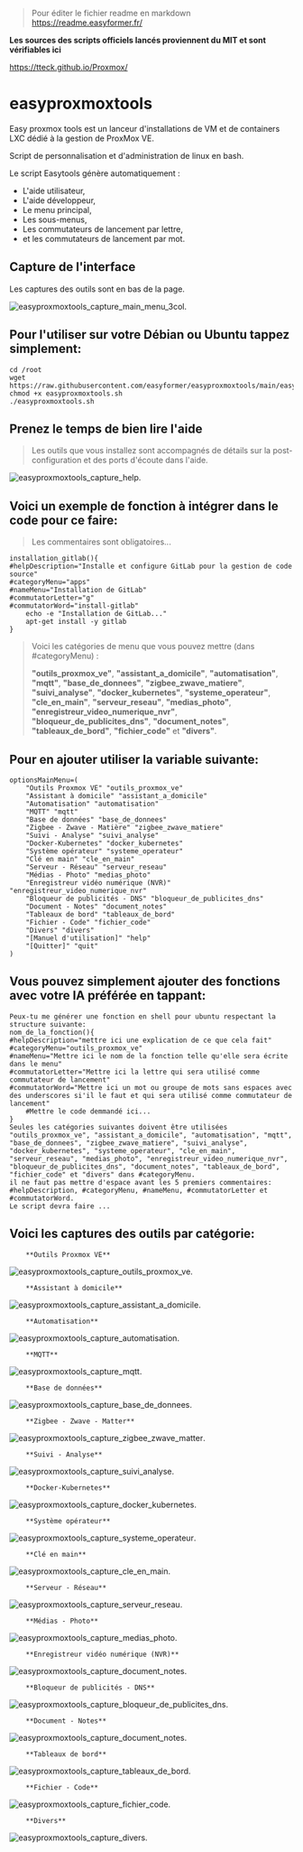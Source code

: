 
> Pour éditer le fichier readme en markdown https://readme.easyformer.fr/


**Les sources des scripts officiels lancés proviennent du MIT et sont vérifiables ici**

https://tteck.github.io/Proxmox/

# easyproxmoxtools
Easy proxmox tools est un lanceur d'installations de VM et de containers LXC dédié à la gestion de ProxMox VE.

Script de personnalisation et d'administration de linux en bash.

Le script Easytools génère automatiquement :
 - L'aide utilisateur,
 - L'aide développeur,
 - Le menu principal,
 - Les sous-menus,
 - Les commutateurs de lancement par lettre,
 - et les commutateurs de lancement par mot.

## Capture de l'interface

Les captures des outils sont en bas de la page.

![easyproxmoxtools_capture_main_menu_3col](/easyproxmoxtools_capture_main_menu_3col.png "easyproxmoxtools_capture_main_menu_3col").

## Pour l'utiliser sur votre Débian ou Ubuntu tappez simplement:
    
    cd /root
    wget https://raw.githubusercontent.com/easyformer/easyproxmoxtools/main/easyproxmoxtools.sh
    chmod +x easyproxmoxtools.sh
    ./easyproxmoxtools.sh


## Prenez le temps de bien lire l'aide
> Les outils que vous installez sont accompagnés de détails sur la post-configuration et des ports d'écoute dans l'aide.

![easyproxmoxtools_capture_help](/easyproxmoxtools_capture_help.png "easyproxmoxtools_capture_help").


## Voici un exemple de fonction à intégrer dans le code pour ce faire:
> Les commentaires sont obligatoires...

    installation_gitlab(){
    #helpDescription="Installe et configure GitLab pour la gestion de code source"
    #categoryMenu="apps" 
    #nameMenu="Installation de GitLab"
    #commutatorLetter="g"
    #commutatorWord="install-gitlab"
        echo -e "Installation de GitLab..."
        apt-get install -y gitlab
    }


> Voici les catégories de menu que vous pouvez mettre (dans #categoryMenu) :
> 
> **"outils_proxmox_ve"**, **"assistant_a_domicile"**, **"automatisation"**, **"mqtt"**, **"base_de_donnees"**, **"zigbee_zwave_matiere"**, **"suivi_analyse"**, **"docker_kubernetes"**, **"systeme_operateur"**, **"cle_en_main"**, **"serveur_reseau"**, **"medias_photo"**, **"enregistreur_video_numerique_nvr"**, **"bloqueur_de_publicites_dns"**, **"document_notes"**, **"tableaux_de_bord"**, **"fichier_code"** et **"divers"**.


## Pour en ajouter utiliser la variable suivante:

    optionsMainMenu=(
        "Outils Proxmox VE" "outils_proxmox_ve"
        "Assistant à domicile" "assistant_a_domicile"
        "Automatisation" "automatisation"
        "MQTT" "mqtt"
        "Base de données" "base_de_donnees"
        "Zigbee - Zwave - Matière" "zigbee_zwave_matiere"
        "Suivi - Analyse" "suivi_analyse"
        "Docker-Kubernetes" "docker_kubernetes"
        "Système opérateur" "systeme_operateur"
        "Clé en main" "cle_en_main"
        "Serveur - Réseau" "serveur_reseau"
        "Médias - Photo" "medias_photo"
        "Enregistreur vidéo numérique (NVR)" "enregistreur_video_numerique_nvr"
        "Bloqueur de publicités - DNS" "bloqueur_de_publicites_dns"
        "Document - Notes" "document_notes"
        "Tableaux de bord" "tableaux_de_bord"
        "Fichier - Code" "fichier_code"
        "Divers" "divers"
        "[Manuel d'utilisation]" "help"
        "[Quitter]" "quit"
    )

## Vous pouvez simplement ajouter des fonctions avec votre IA préférée en tappant:

    Peux-tu me générer une fonction en shell pour ubuntu respectant la structure suivante:
    nom_de_la_fonction(){
    #helpDescription="mettre ici une explication de ce que cela fait"
    #categoryMenu="outils_proxmox_ve"
    #nameMenu="Mettre ici le nom de la fonction telle qu'elle sera écrite dans le menu"
    #commutatorLetter="Mettre ici la lettre qui sera utilisé comme commutateur de lancement"
    #commutatorWord="Mettre ici un mot ou groupe de mots sans espaces avec des underscores si'il le faut et qui sera utilisé comme commutateur de lancement"
        #Mettre le code demmandé ici...   
    }
    Seules les catégories suivantes doivent être utilisées "outils_proxmox_ve", "assistant_a_domicile", "automatisation", "mqtt", "base_de_donnees", "zigbee_zwave_matiere", "suivi_analyse", "docker_kubernetes", "systeme_operateur", "cle_en_main", "serveur_reseau", "medias_photo", "enregistreur_video_numerique_nvr", "bloqueur_de_publicites_dns", "document_notes", "tableaux_de_bord", "fichier_code" et "divers" dans #categoryMenu.
    il ne faut pas mettre d'espace avant les 5 premiers commentaires: #helpDescription, #categoryMenu, #nameMenu, #commutatorLetter et #commutatorWord.
    Le script devra faire ...



## Voici les captures des outils par catégorie:

        **Outils Proxmox VE**
		
![easyproxmoxtools_capture_outils_proxmox_ve](/assets/easyproxmoxtools_capture_outils_proxmox_ve.png "easyproxmoxtools_capture_outils_proxmox_ve").

        **Assistant à domicile**
		
![easyproxmoxtools_capture_assistant_a_domicile](/assets/easyproxmoxtools_capture_assistant_a_domicile.png "easyproxmoxtools_capture_assistant_a_domicile").

        **Automatisation**
		
![easyproxmoxtools_capture_automatisation](/assets/easyproxmoxtools_capture_automatisation.png "easyproxmoxtools_capture_automatisation").

        **MQTT**
		
![easyproxmoxtools_capture_mqtt](/assets/easyproxmoxtools_capture_mqtt.png "easyproxmoxtools_capture_mqtt").

        **Base de données**
		
![easyproxmoxtools_capture_base_de_donnees](/assets/easyproxmoxtools_capture_base_de_donnees.png "easyproxmoxtools_capture_base_de_donnees").

        **Zigbee - Zwave - Matter**
		
![easyproxmoxtools_capture_zigbee_zwave_matter](/assets/easyproxmoxtools_capture_zigbee_zwave_matter.png "easyproxmoxtools_capture_zigbee_zwave_matter").

        **Suivi - Analyse**
		
![easyproxmoxtools_capture_suivi_analyse](/assets/easyproxmoxtools_capture_suivi_analyse.png "easyproxmoxtools_capture_suivi_analyse").

        **Docker-Kubernetes**
		
![easyproxmoxtools_capture_docker_kubernetes](/assets/easyproxmoxtools_capture_docker_kubernetes.png "easyproxmoxtools_capture_docker_kubernetes").

        **Système opérateur**
		
![easyproxmoxtools_capture_systeme_operateur](/assets/easyproxmoxtools_capture_systeme_operateur.png "easyproxmoxtools_capture_systeme_operateur").

        **Clé en main**
		
![easyproxmoxtools_capture_cle_en_main](/assets/easyproxmoxtools_capture_cle_en_main.png "easyproxmoxtools_capture_cle_en_main").

        **Serveur - Réseau**
		
![easyproxmoxtools_capture_serveur_reseau](/assets/easyproxmoxtools_capture_serveur_reseau.png "easyproxmoxtools_capture_serveur_reseau").

        **Médias - Photo**
		
![easyproxmoxtools_capture_medias_photo](/assets/easyproxmoxtools_capture_medias_photo.png "easyproxmoxtools_capture_medias_photo").

        **Enregistreur vidéo numérique (NVR)**
		
![easyproxmoxtools_capture_document_notes](/assets/easyproxmoxtools_capture_document_notes.png "easyproxmoxtools_capture_document_notes").

        **Bloqueur de publicités - DNS**
		
![easyproxmoxtools_capture_bloqueur_de_publicites_dns](/assets/easyproxmoxtools_capture_bloqueur_de_publicites_dns.png "easyproxmoxtools_capture_bloqueur_de_publicites_dns").

        **Document - Notes**
		
![easyproxmoxtools_capture_document_notes](/assets/easyproxmoxtools_capture_document_notes.png "easyproxmoxtools_capture_document_notes").

        **Tableaux de bord**
		
![easyproxmoxtools_capture_tableaux_de_bord](/assets/easyproxmoxtools_capture_tableaux_de_bord.png "easyproxmoxtools_capture_tableaux_de_bord").

        **Fichier - Code**
		
![easyproxmoxtools_capture_fichier_code](/assets/easyproxmoxtools_capture_fichier_code.png "easyproxmoxtools_capture_fichier_code").

        **Divers**
		
![easyproxmoxtools_capture_divers](/assets/easyproxmoxtools_capture_divers.png "easyproxmoxtools_capture_divers").
